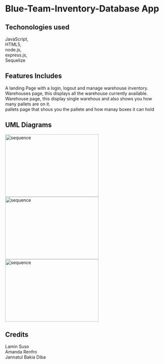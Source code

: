 # Blue-Team-Inventory-Database App

<h2> Techonologies used </h2>
JavaScript, <br>
HTML5, <br>
node.js, <br>
express.js, <br>
Sequelize

<h2> Features Includes</h2>

A landing Page with a login, logout and manage warehouse inventory. <br>
Warehouses page, this displays all the warehouse currently available. <br>
Warehouse page, this display single warehous and also shows you how many pallets are on it. <br>
pallets page that shous you the pallete and how manay boxes it can hold


<h2> UML Diagrams </h2>

<img src="sequence.png" alt="sequence" width="300" height="200">
<img src="sequence.png" alt="sequence" width="300" height="200">
<img src="sequence.png" alt="sequence" width="300" height="200">




<h2> Credits </h2>
Lamin Suso <br>
Amanda Renfro <br>
Jannatul Bakia Diba
